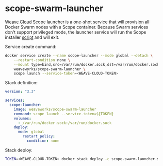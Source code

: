 # scope-swarm-launcher

[Weave Cloud](https://www.weave.works/product/cloud/) Scope launcher is a one-shot service that will provision all Docker Swarm nodes with a Scope container. Because Swarm services don't support privileged mode, the launcher service will run the Scope installer [script](https://github.com/weaveworks/scope/blob/master/scope) and will exit. 

Service create command:

```bash
docker service create --name scope-launcher --mode global --detach \
    --restart-condition none \
    --mount type=bind,src=/var/run/docker.sock,dst=/var/run/docker.sock \
    weaveworks/scope-swarm-launcher \
    scope launch --service-token=<WEAVE-CLOUD-TOKEN>
```

Stack definition:

```yaml
version: "3.3"

services:
  scope-launcher:
    image: weaveworks/scope-swarm-launcher
    command: scope launch --service-token=${TOKEN}
    volumes:
      - /var/run/docker.sock:/var/run/docker.sock
    deploy:
      mode: global
        restart_policy:
          condition: none
```

Stack deploy:

```bash
TOKEN=<WEAVE-CLOUD-TOKEN> docker stack deploy -c scope-swarm-launcher.yml weave
```
